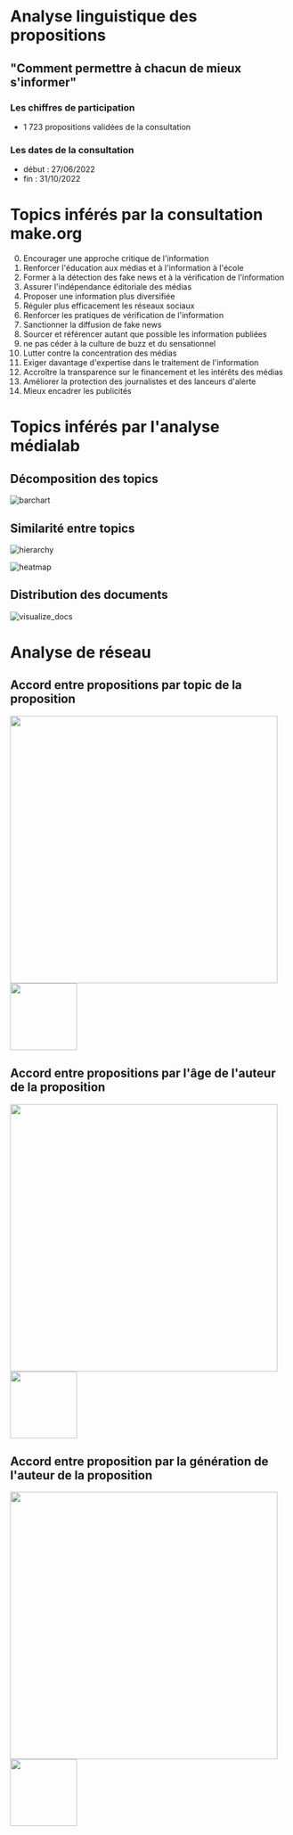 # Analyse linguistique des propositions
## "Comment permettre à chacun de mieux s'informer"

### Les chiffres de participation
- 1 723 propositions validées de la consultation

### Les dates de la consultation
- début : 27/06/2022
- fin : 31/10/2022

# Topics inférés par la consultation make.org
0. Encourager une approche critique de l'information
2. Renforcer l'éducation aux médias et à l'information à l'école
3. Former à la détection des fake news et à la vérification de l'information
4. Assurer l'indépendance éditoriale des médias
5. Proposer une information plus diversifiée
6. Réguler plus efficacement les réseaux sociaux
7. Renforcer les pratiques de vérification de l'information
8. Sanctionner la diffusion de fake news
9. Sourcer et référencer autant que possible les information publiées
10. ne pas céder à la culture de buzz et du sensationnel
11. Lutter contre la concentration des médias
12. Exiger davantage d'expertise dans le traitement de l'information
13. Accroître la transparence sur le financement et les intérêts des médias
14. Améliorer la protection des journalistes et des lanceurs d'alerte
15. Mieux encadrer les publicités

# Topics inférés par l'analyse médialab


## Décomposition des topics
![barchart](topic_visualisations/barchart.png)

## Similarité entre topics
![hierarchy](topic_visualisations/hierarchy.png)

![heatmap](topic_visualisations/heatmap.png)

## Distribution des documents
![visualize_docs](topic_visualisations/doc_visualisation.png)


# Analyse de réseau

## Accord entre propositions par topic de la proposition
[<img src="gephi/topics.png" width="480"/>](gephi/topics.png)
[<img src="gephi/topics_legend.png" width="120"/>](gephi/topics_legend.png)

## Accord entre propositions par l'âge de l'auteur de la proposition
[<img src="gephi/age_range.png" width="480"/>](gephi/age_range.png)
[<img src="gephi/age_range_legend.png" width="120"/>](gephi/age_range_legend.png)

## Accord entre proposition par la génération de l'auteur de la proposition
[<img src="gephi/generation_of_author.png" width="480"/>](gephi/generation_of_author.png)
[<img src="gephi/generation_of_author_legend.png" width="120"/>](gephi/generation_of_author_legend.png)